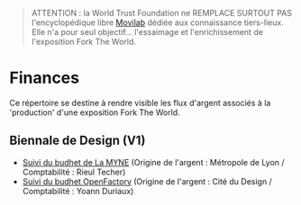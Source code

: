 > ATTENTION : la World Trust Foundation ne REMPLACE SURTOUT PAS l'encyclopédique libre [Movilab](http://movilab.org/index.php?title=Accueil) dédiée aux connaissance tiers-lieux. Elle n'a pour seul objectif... l'essaimage et l'enrichissement de l'exposition Fork The World.

# Finances

Ce répertoire se destine à rendre visible les flux d'argent associés à la 'production' d'une exposition Fork The World. 

## Biennale de Design (V1)

* [Suivi du budhet de La MYNE](https://docs.google.com/spreadsheets/d/18u3GMh0ZNI-DbmT2pttwze3S-QyoZftnj_OPwKfUjFw/edit?ts=58ea54f8#gid=0) (Origine de l'argent : Métropole de Lyon / Comptabilité : Rieul Techer)
* [Suivi du budhet OpenFactory](https://docs.google.com/spreadsheets/d/1Qwwv2MbcGcQ-PkqxZ3oz2dXWEv0CAM88Z69o6-tQ6Eo/edit#gid=2106351440) (Origine de l'argent : Cité du Design / Comptabilité : Yoann Duriaux)
